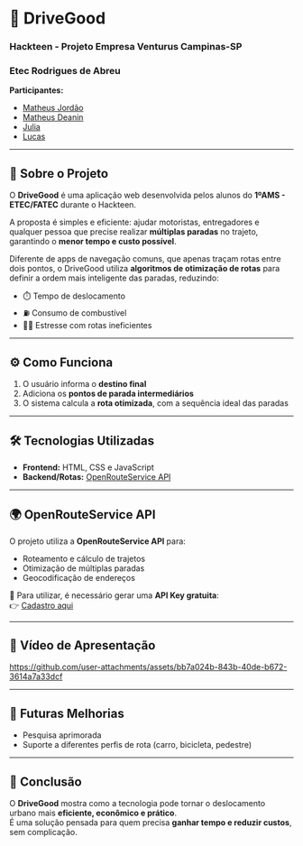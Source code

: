 # 🚗 DriveGood  
### Hackteen - Projeto Empresa Venturus Campinas-SP  
### Etec Rodrigues de Abreu  

**Participantes:**  
- [Matheus Jordão](https://github.com/MatheusJordao12/)  
- [Matheus Deanin](https://github.com/MatheusDeanin/)  
- [Julia](https://github.com/JuliaDias0109)
- [Lucas](https://github.com/LcsGomes-AMS/)  

---

## 📖 Sobre o Projeto
O **DriveGood** é uma aplicação web desenvolvida pelos alunos do **1ºAMS - ETEC/FATEC** durante o Hackteen.  

A proposta é simples e eficiente: ajudar motoristas, entregadores e qualquer pessoa que precise realizar **múltiplas paradas** no trajeto, garantindo o **menor tempo e custo possível**.  

Diferente de apps de navegação comuns, que apenas traçam rotas entre dois pontos, o DriveGood utiliza **algoritmos de otimização de rotas** para definir a ordem mais inteligente das paradas, reduzindo:  

- ⏱️ Tempo de deslocamento  
- ⛽ Consumo de combustível  
- 😵‍💫 Estresse com rotas ineficientes  

---

## ⚙️ Como Funciona
1. O usuário informa o **destino final**  
2. Adiciona os **pontos de parada intermediários**  
3. O sistema calcula a **rota otimizada**, com a sequência ideal das paradas  

---

## 🛠️ Tecnologias Utilizadas
- **Frontend:** HTML, CSS e JavaScript  
- **Backend/Rotas:** [OpenRouteService API](https://openrouteservice.org/dev/#/api-docs)  

---

## 🌍 OpenRouteService API
O projeto utiliza a **OpenRouteService API** para:  
- Roteamento e cálculo de trajetos  
- Otimização de múltiplas paradas  
- Geocodificação de endereços  

🔑 Para utilizar, é necessário gerar uma **API Key gratuita**:  
👉 [Cadastro aqui](https://openrouteservice.org/dev/#/signup)  

---

## 🎥 Vídeo de Apresentação
https://github.com/user-attachments/assets/bb7a024b-843b-40de-b672-3614a7a33dcf

---

## 🚀 Futuras Melhorias
- Pesquisa aprimorada 
- Suporte a diferentes perfis de rota (carro, bicicleta, pedestre)  

---

## 📌 Conclusão
O **DriveGood** mostra como a tecnologia pode tornar o deslocamento urbano mais **eficiente, econômico e prático**.  
É uma solução pensada para quem precisa **ganhar tempo e reduzir custos**, sem complicação.  
